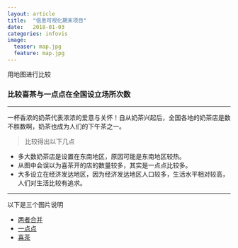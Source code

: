 ```yaml
---
layout: article
title:  "信息可视化期末项目"
date:   2018-01-03
categories: infovis
image:
  teaser: map.jpg
  feature: map.jpg
---
```

用地图进行比较

### 比较喜茶与一点点在全国设立场所次数
---
一杯香浓的奶茶代表浓浓的爱意与关怀！自从奶茶兴起后，全国各地的奶茶店是数不胜数啊，奶茶也成为人们的下午茶之一。
> 比较得出以下几点
* 多大数奶茶店是设置在东南地区，原因可能是东南地区较热。
* 从图中会误以为喜茶开的店的数量较多，其实是一点点比较多。
* 大多设立在经济发达地区，因为经济发达地区人口较多，生活水平相对较高，人们对生活比较有追求。
---
以下是三个图片说明
* [两者合并](https://public.tableau.com/profile/liu3720#!/vizhome/4_540/sheet0)
* [一点点](https://public.tableau.com/profile/liu3720#!/vizhome/4_540/sheet1)
* [喜茶](https://public.tableau.com/profile/liu3720#!/vizhome/4_540/sheet2)
